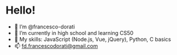 # Hello!
- 👋 I’m @francesco-dorati
- 🌱 I’m currently in high school and learning CS50
- 📖 My skills: JavaScript (Node.js, Vue, jQuery), Python, C basics
- 📫 fd.francescodorati@gmail.com
